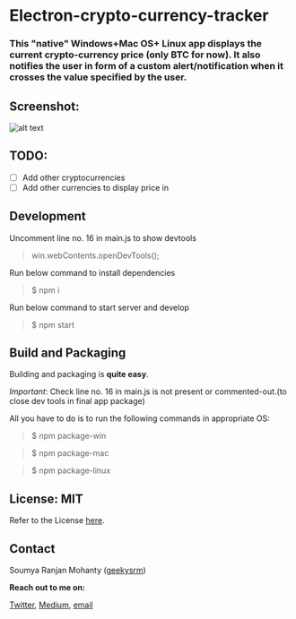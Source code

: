 # Electron-crypto-currency-tracker

### This "native" Windows+Mac OS+ Linux app displays the current crypto-currency price (only BTC for now). It also notifies the user in form of a custom alert/notification when it crosses the value specified by the user.

## Screenshot:
![alt text](https://geekysrm.github.io/img/project-electron-crypto.png "Screenshot")


## TODO:

- [ ] Add other cryptocurrencies
- [ ] Add other currencies to display price in

## Development

Uncomment line no. 16 in main.js to show devtools

> win.webContents.openDevTools();

Run below command to install dependencies

> $ npm i

Run below command to start server and develop

> $ npm start

## Build and Packaging

Building and packaging is **quite easy**.

_Important_: Check line no. 16 in main.js is not present or commented-out.(to close dev tools in final app package)

All you have to do is to run the following commands in appropriate OS:

> $ npm package-win

> $ npm package-mac

> $ npm package-linux

## License: MIT

Refer to the License [here](https://github.com/geekysrm/electron-crypto-currency-tracker/blob/master/LICENSE).

## Contact

Soumya Ranjan Mohanty ([geekysrm](https://github.com/geekysrm))

**Reach out to me on:**

[Twitter](https://twitter.com/SoumyaRnMohanty),
[Medium](https://medium.com/@geekysrm),
[email](mailto:soumyacool2012@gmail.com)
